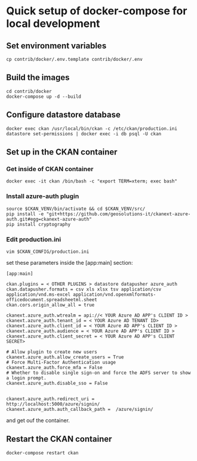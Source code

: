 # Quick setup of docker-compose for local development


## Set environment variables

```
cp contrib/docker/.env.template contrib/docker/.env
```

## Build the images

```
cd contrib/docker
docker-compose up -d --build
```

## Configure datastore database

```
docker exec ckan /usr/local/bin/ckan -c /etc/ckan/production.ini datastore set-permissions | docker exec -i db psql -U ckan
```

## Set up in the CKAN container

### Get inside of CKAN container

```
docker exec -it ckan /bin/bash -c "export TERM=xterm; exec bash"
```

### Install azure-auth plugin

```
source $CKAN_VENV/bin/activate && cd $CKAN_VENV/src/
pip install -e "git+https://github.com/geosolutions-it/ckanext-azure-auth.git#egg=ckanext-azure-auth"
pip install cryptography
```

### Edit production.ini

```
vim $CKAN_CONFIG/production.ini
```

set these parameters inside the [app:main] section:

```
[app:main]

ckan.plugins = < OTHER PLUGINS > datastore datapusher azure_auth
ckan.datapusher.formats = csv xls xlsx tsv application/csv application/vnd.ms-excel application/vnd.openxmlformats-officedocument.spreadsheetml.sheet
ckan.cors.origin_allow_all = true

ckanext.azure_auth.wtrealm = api://< YOUR Azure AD APP's CLIENT ID >
ckanext.azure_auth.tenant_id = < YOUR Azure AD TENANT ID>
ckanext.azure_auth.client_id = < YOUR Azure AD APP's CLIENT ID >
ckanext.azure_auth.audience = < YOUR Azure AD APP's CLIENT ID >
ckanext.azure_auth.client_secret = < YOUR Azure AD APP's CLIENT SECRET>

# Allow plugin to create new users
ckanext.azure_auth.allow_create_users = True
# Force Multi-Factor Authentication usage
ckanext.azure_auth.force_mfa = False
# Whether to disable single sign-on and force the ADFS server to show a login prompt.
ckanext.azure_auth.disable_sso = False


ckanext.azure_auth.redirect_uri =   http://localhost:5000/azure/signin/
ckanext.azure_auth.auth_callback_path =  /azure/signin/
```

and get ouf the container.

## Restart the CKAN container

```
docker-compose restart ckan
```




